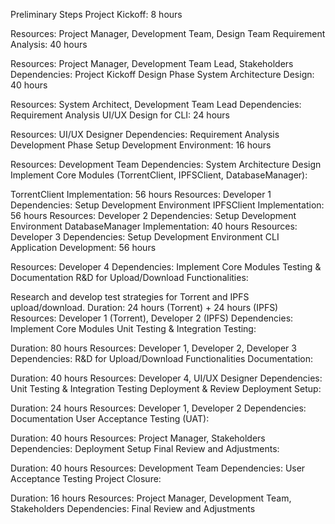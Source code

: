 Preliminary Steps
Project Kickoff: 8 hours

Resources: Project Manager, Development Team, Design Team
Requirement Analysis: 40 hours

Resources: Project Manager, Development Team Lead, Stakeholders
Dependencies: Project Kickoff
Design Phase
System Architecture Design: 40 hours

Resources: System Architect, Development Team Lead
Dependencies: Requirement Analysis
UI/UX Design for CLI: 24 hours

Resources: UI/UX Designer
Dependencies: Requirement Analysis
Development Phase
Setup Development Environment: 16 hours

Resources: Development Team
Dependencies: System Architecture Design
Implement Core Modules (TorrentClient, IPFSClient, DatabaseManager):

TorrentClient Implementation: 56 hours
Resources: Developer 1
Dependencies: Setup Development Environment
IPFSClient Implementation: 56 hours
Resources: Developer 2
Dependencies: Setup Development Environment
DatabaseManager Implementation: 40 hours
Resources: Developer 3
Dependencies: Setup Development Environment
CLI Application Development: 56 hours

Resources: Developer 4
Dependencies: Implement Core Modules
Testing & Documentation
R&D for Upload/Download Functionalities:

Research and develop test strategies for Torrent and IPFS upload/download.
Duration: 24 hours (Torrent) + 24 hours (IPFS)
Resources: Developer 1 (Torrent), Developer 2 (IPFS)
Dependencies: Implement Core Modules
Unit Testing & Integration Testing:

Duration: 80 hours
Resources: Developer 1, Developer 2, Developer 3
Dependencies: R&D for Upload/Download Functionalities
Documentation:

Duration: 40 hours
Resources: Developer 4, UI/UX Designer
Dependencies: Unit Testing & Integration Testing
Deployment & Review
Deployment Setup:

Duration: 24 hours
Resources: Developer 1, Developer 2
Dependencies: Documentation
User Acceptance Testing (UAT):

Duration: 40 hours
Resources: Project Manager, Stakeholders
Dependencies: Deployment Setup
Final Review and Adjustments:

Duration: 40 hours
Resources: Development Team
Dependencies: User Acceptance Testing
Project Closure:

Duration: 16 hours
Resources: Project Manager, Development Team, Stakeholders
Dependencies: Final Review and Adjustments
